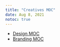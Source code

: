 ```yaml
---
title: "Creatives MOC"
date: Aug 8, 2021
notoc: true
---
```


- [Design MOC](moc/design.md)
- [Branding MOC](notes/branding.md)